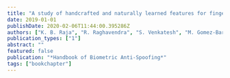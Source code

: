 ```yaml
---
title: "A study of handcrafted and naturally learned features for fingerprint presentation attack detection"
date: 2019-01-01
publishDate: 2020-02-06T11:44:00.395286Z
authors: ["K. B. Raja", "R. Raghavendra", "S. Venkatesh", "M. Gomez-Barrero", "C. Rathgeb", "C. Busch"]
publication_types: ["1"]
abstract: ""
featured: false
publication: "*Handbook of Biometric Anti-Spoofing*"
tags: ["bookchapter"]
---
```


